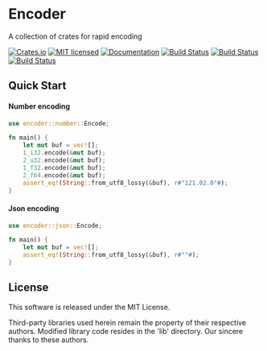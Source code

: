 Encoder
==========================

A collection of crates for rapid encoding

[![Crates.io][crates-badge]][crates-url]
[![MIT licensed][license-badge]][license-url]
[![Documentation][document-badge]][document-url]
[![Build Status][linux-badge]][linux-url]
[![Build Status][macos-badge]][macos-url]
[![Build Status][windows-badge]][windows-url]

[crates-badge]: https://img.shields.io/crates/v/encoder.svg
[crates-url]: https://crates.io/crates/encoder
[license-badge]: https://img.shields.io/badge/license-MIT-blue.svg
[license-url]: https://github.com/chensoft/encoder/blob/master/LICENSE
[document-badge]: https://docs.rs/encoder/badge.svg
[document-url]: https://docs.rs/encoder
[linux-badge]: https://github.com/chensoft/encoder/actions/workflows/linux.yml/badge.svg
[linux-url]: https://github.com/chensoft/encoder/actions/workflows/linux.yml
[macos-badge]: https://github.com/chensoft/encoder/actions/workflows/macos.yml/badge.svg
[macos-url]: https://github.com/chensoft/encoder/actions/workflows/macos.yml
[windows-badge]: https://github.com/chensoft/encoder/actions/workflows/windows.yml/badge.svg
[windows-url]: https://github.com/chensoft/encoder/actions/workflows/windows.yml

## Quick Start

#### Number encoding

```rust
use encoder::number::Encode;

fn main() {
    let mut buf = vec![];
    1_i32.encode(&mut buf);
    2_u32.encode(&mut buf);
    1_f32.encode(&mut buf);
    2_f64.encode(&mut buf);
    assert_eq!(String::from_utf8_lossy(&buf), r#"121.02.0"#);
}
```

#### Json encoding

```rust
use encoder::json::Encode;

fn main() {
    let mut buf = vec![];
    assert_eq!(String::from_utf8_lossy(&buf), r#""#);
}
```

## License

This software is released under the MIT License.

Third-party libraries used herein remain the property of their respective authors. Modified library code resides in the 'lib' directory. Our sincere thanks to these authors.